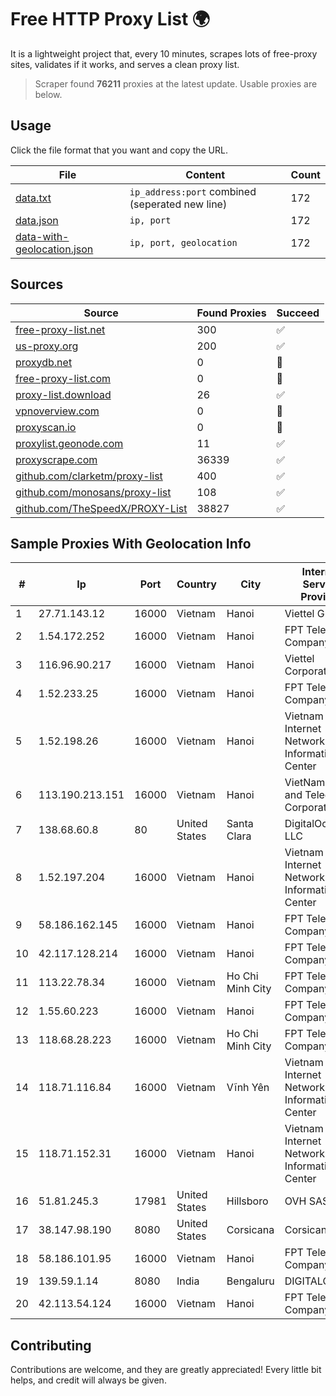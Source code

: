 
# Free HTTP Proxy List 🌍

It is a lightweight project that, every 10 minutes, scrapes lots of free-proxy sites, validates if it works, and serves a clean proxy list.


> Scraper found **76211** proxies at the latest update. Usable proxies are below.

## Usage

Click the file format that you want and copy the URL.


|File|Content|Count|
|----|-------|-----|
|[data.txt](https://raw.githubusercontent.com/themiralay/Proxy-List-World/master/data.txt)|`ip_address:port` combined (seperated new line)|172|
|[data.json](https://raw.githubusercontent.com/themiralay/Proxy-List-World/master/data.json)|`ip, port`|172|
|[data-with-geolocation.json](https://raw.githubusercontent.com/themiralay/Proxy-List-World/master/data-with-geolocation.json)|`ip, port, geolocation`|172|

## Sources

|Source|Found Proxies|Succeed|
|------|-------------|-------|
|[free-proxy-list.net](https://free-proxy-list.net)|300|✅|
|[us-proxy.org](https://www.us-proxy.org)|200|✅|
|[proxydb.net](http://proxydb.net)|0|🚫|
|[free-proxy-list.com](https://free-proxy-list.com/?page=&port=&type%5B%5D=http&type%5B%5D=https&up_time=0&search=Search)|0|🚫|
|[proxy-list.download](https://www.proxy-list.download/HTTP)|26|✅|
|[vpnoverview.com](https://vpnoverview.com/privacy/anonymous-browsing/free-proxy-servers)|0|🚫|
|[proxyscan.io](https://www.proxyscan.io)|0|🚫|
|[proxylist.geonode.com](https://proxylist.geonode.com/api/proxy-list?limit=300&page=1&sort_by=lastChecked&sort_type=desc&protocols=http,https)|11|✅|
|[proxyscrape.com](https://api.proxyscrape.com/v2/?request=displayproxies&protocol=http&timeout=10000&country=all&ssl=all&anonymity=all)|36339|✅|
|[github.com/clarketm/proxy-list](https://raw.githubusercontent.com/clarketm/proxy-list/master/proxy-list-raw.txt)|400|✅|
|[github.com/monosans/proxy-list](https://raw.githubusercontent.com/monosans/proxy-list/main/proxies/http.txt)|108|✅|
|[github.com/TheSpeedX/PROXY-List](https://raw.githubusercontent.com/TheSpeedX/PROXY-List/master/http.txt)|38827|✅|


## Sample Proxies With Geolocation Info

|#|Ip|Port|Country|City|Internet Service Provider|
|-|--|----|-------|----|-------------------------|
|1|27.71.143.12|16000|Vietnam|Hanoi|Viettel Group|
|2|1.54.172.252|16000|Vietnam|Hanoi|FPT Telecom Company|
|3|116.96.90.217|16000|Vietnam|Hanoi|Viettel Corporation|
|4|1.52.233.25|16000|Vietnam|Hanoi|FPT Telecom Company|
|5|1.52.198.26|16000|Vietnam|Hanoi|Vietnam Internet Network Information Center|
|6|113.190.213.151|16000|Vietnam|Hanoi|VietNam Post and Telecom Corporation|
|7|138.68.60.8|80|United States|Santa Clara|DigitalOcean, LLC|
|8|1.52.197.204|16000|Vietnam|Hanoi|Vietnam Internet Network Information Center|
|9|58.186.162.145|16000|Vietnam|Hanoi|FPT Telecom Company|
|10|42.117.128.214|16000|Vietnam|Hanoi|FPT Telecom Company|
|11|113.22.78.34|16000|Vietnam|Ho Chi Minh City|FPT Telecom Company|
|12|1.55.60.223|16000|Vietnam|Hanoi|FPT Telecom Company|
|13|118.68.28.223|16000|Vietnam|Ho Chi Minh City|FPT Telecom Company|
|14|118.71.116.84|16000|Vietnam|Vĩnh Yên|Vietnam Internet Network Information Center|
|15|118.71.152.31|16000|Vietnam|Hanoi|Vietnam Internet Network Information Center|
|16|51.81.245.3|17981|United States|Hillsboro|OVH SAS|
|17|38.147.98.190|8080|United States|Corsicana|Corsicana ISD|
|18|58.186.101.95|16000|Vietnam|Hanoi|FPT Telecom Company|
|19|139.59.1.14|8080|India|Bengaluru|DIGITALOCEAN|
|20|42.113.54.124|16000|Vietnam|Hanoi|FPT Telecom Company|



## Contributing

Contributions are welcome, and they are greatly appreciated! Every
little bit helps, and credit will always be given.

